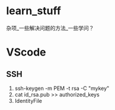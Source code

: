 # learn_stuff
杂项_一些解决问题的方法_一些学问？
# VScode
## SSH
1. ssh-keygen -m PEM -t rsa -C "mykey"
2. cat id_rsa.pub >> authorized_keys
3. IdentityFile
